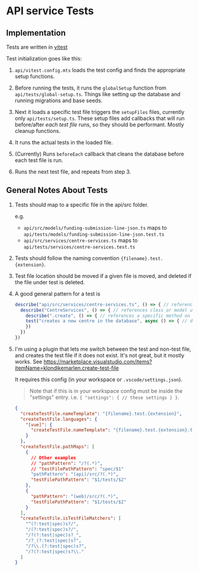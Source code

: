 # API service Tests

## Implementation

Tests are written in [vitest](https://vitest.dev/guide/)

Test initialization goes like this:

1. `api/vitest.config.mts` loads the test config and finds the appropriate setup functions.

2. Before running the tests, it runs the `globalSetup` function from `api/tests/global-setup.ts`. Things like setting up the database and running migrations and base seeds.

3. Next it loads a specific test file triggers the `setupFiles` files, currently only `api/tests/setup.ts`. These setup files add callbacks that will run before/after _each test file_ runs, so they should be performant. Mostly cleanup functions.

4. It runs the actual tests in the loaded file.

5. (Currently) Runs `beforeEach` callback that cleans the database before each test file is run.

6. Runs the next test file, and repeats from step 3.

## General Notes About Tests

1. Tests should map to a specific file in the api/src folder.

   e.g.

   - `api/src/models/funding-submission-line-json.ts` maps to `api/tests/models/funding-submission-line-json.test.ts`
   - `api/src/services/centre-services.ts` maps to `api/tests/services/centre-services.test.ts`

2. Tests should follow the naming convention `{filename}.test.{extension}`.
3. Test file location should be moved if a given file is moved, and deleted if the file under test is deleted.
4. A good general pattern for a test is
   ```typescript
   describe("api/src/services/centre-services.ts", () => { // references file under test
     describe("CentreServices", () => { // references class or model under test
       describe(".create", () => { // references a specific method on the class or model
       test("creates a new centre in the database", async () => { // descriptive message about the specific behaviour under test
       })
     })
   })
   ```
5. I'm using a plugin that lets me switch between the test and non-test file, and creates the test file if it does not exist. It's not great, but it mostly works. See https://marketplace.visualstudio.com/items?itemName=klondikemarlen.create-test-file

   It requires this config (in your workspace or `.vscode/settings.json`).

   > Note that if this is in your workspace config must be inside the "settings" entry. i.e. `{ "settings": { // these settings } }`.

   ```json
   {
     "createTestFile.nameTemplate": "{filename}.test.{extension}",
     "createTestFile.languages": {
       "[vue]": {
         "createTestFile.nameTemplate": "{filename}.test.{extension}.ts"
       }
     },
     "createTestFile.pathMaps": [
       {
         // Other examples
         // "pathPattern": "/?(.*)",
         // "testFilePathPattern": "spec/$1"
         "pathPattern": "(api)/src/?(.*)",
         "testFilePathPattern": "$1/tests/$2"
       },
       {
         "pathPattern": "(web)/src/?(.*)",
         "testFilePathPattern": "$1/tests/$2"
       }
     ],
     "createTestFile.isTestFileMatchers": [
       "^(?:test|spec)s?/",
       "/(?:test|spec)s?/",
       "/?(?:test|spec)s?_",
       "/?_(?:test|spec)s?",
       "/?\\.(?:test|spec)s?",
       "/?(?:test|spec)s?\\."
     ]
   }
   ```
